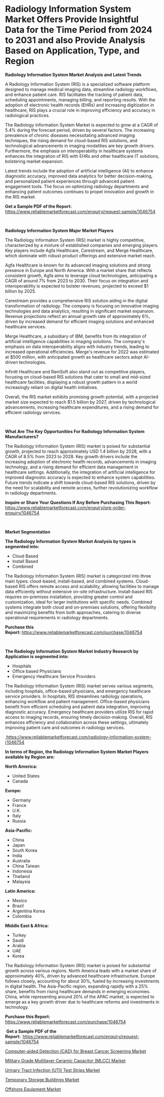 <p><h1>Radiology Information System Market Offers Provide Insightful Data for the Time Period from 2024 to 2031 and also Provide Analysis Based on Application, Type, and Region</h1></p><p><strong>Radiology Information System Market Analysis and Latest Trends</strong></p>
<p><p>A Radiology Information System (RIS) is a specialized software platform designed to manage medical imaging data, streamline radiology workflows, and enhance patient care. RIS facilitates the tracking of patient data, scheduling appointments, managing billing, and reporting results. With the adoption of electronic health records (EHRs) and increasing digitization in healthcare, RIS plays a crucial role in improving efficiency and accuracy in radiological practices.</p><p>The Radiology Information System Market is expected to grow at a CAGR of 5.4% during the forecast period, driven by several factors. The increasing prevalence of chronic diseases necessitating advanced imaging techniques, the rising demand for cloud-based RIS solutions, and technological advancements in imaging modalities are key growth drivers. Furthermore, the emphasis on interoperability in healthcare systems enhances the integration of RIS with EHRs and other healthcare IT solutions, bolstering market expansion. </p><p>Latest trends include the adoption of artificial intelligence (AI) to enhance diagnostic accuracy, improved data analytics for better decision-making, and personalized patient experiences through advanced patient engagement tools. The focus on optimizing radiology departments and enhancing patient outcomes continues to propel innovation and growth in the RIS market.</p></p>
<p><strong>Get a Sample PDF of the Report:&nbsp;</strong> <a href="https://www.reliablemarketforecast.com/enquiry/request-sample/1046754?utm_campaign=1134&utm_medium=2&utm_source=Github&utm_content=ia&utm_term=11102024&utm_id=radiology-information-system">https://www.reliablemarketforecast.com/enquiry/request-sample/1046754</a></p>
<p>&nbsp;</p>
<p><strong>Radiology Information System Major Market Players</strong></p>
<p><p>The Radiology Information System (RIS) market is highly competitive, characterized by a mixture of established companies and emerging players. Key players include Agfa Healthcare, Carestream, and Merge Healthcare, which dominate with robust product offerings and extensive market reach.</p><p>Agfa Healthcare is known for its advanced imaging solutions and strong presence in Europe and North America. With a market share that reflects consistent growth, Agfa aims to leverage cloud technologies, anticipating a CAGR of around 7% from 2023 to 2030. Their focus on integration and interoperability is expected to bolster revenues, projected to exceed $1 billion by 2025.</p><p>Carestream provides a comprehensive RIS solution aiding in the digital transformation of radiology. The company is focusing on innovative imaging technologies and data analytics, resulting in significant market expansion. Revenue projections reflect an annual growth rate of approximately 6%, driven by increased demand for efficient imaging solutions and enhanced healthcare services.</p><p>Merge Healthcare, a subsidiary of IBM, benefits from its integration of artificial intelligence capabilities in imaging solutions. The company's emphasis on data interoperability aligns with industry trends, leading to increased operational efficiencies. Merge's revenue for 2022 was estimated at $500 million, with anticipated growth as healthcare sectors adopt AI-driven technologies.</p><p>Infinitt Healthcare and RamSoft also stand out as competitive players, focusing on cloud-based RIS solutions that cater to small and mid-sized healthcare facilities, displaying a robust growth pattern in a world increasingly reliant on digital health initiatives.</p><p>Overall, the RIS market exhibits promising growth potential, with a projected market size expected to reach $1.5 billion by 2027, driven by technological advancements, increasing healthcare expenditures, and a rising demand for efficient radiology services.</p></p>
<p>&nbsp;</p>
<p><strong>What Are The Key Opportunities For Radiology Information System Manufacturers?</strong></p>
<p><p>The Radiology Information System (RIS) market is poised for substantial growth, projected to reach approximately USD 1.4 billion by 2028, with a CAGR of 8.5% from 2023 to 2028. Key growth drivers include the increasing adoption of electronic health records, advancements in imaging technology, and a rising demand for efficient data management in healthcare settings. Additionally, the integration of artificial intelligence for improved diagnostic accuracy is expected to enhance system capabilities. Future trends indicate a shift towards cloud-based RIS solutions, driven by the need for scalability and remote access, further revolutionizing workflow in radiology departments.</p></p>
<p><strong>Inquire or Share Your Questions If Any Before Purchasing This Report:</strong> <a href="https://www.reliablemarketforecast.com/enquiry/pre-order-enquiry/1046754?utm_campaign=1134&utm_medium=2&utm_source=Github&utm_content=ia&utm_term=11102024&utm_id=radiology-information-system">https://www.reliablemarketforecast.com/enquiry/pre-order-enquiry/1046754</a></p>
<p>&nbsp;</p>
<p><strong>Market Segmentation</strong></p>
<p><strong>The Radiology Information System Market Analysis by types is segmented into:</strong></p>
<p><ul><li>Cloud Based</li><li>Install Based</li><li>Combined</li></ul></p>
<p><p>The Radiology Information System (RIS) market is categorized into three main types: cloud-based, install-based, and combined systems. Cloud-based RIS offers remote access and scalability, allowing facilities to manage data efficiently without extensive on-site infrastructure. Install-based RIS requires on-premises installation, providing greater control and customization, ideal for larger institutions with specific needs. Combined systems integrate both cloud and on-premises solutions, offering flexibility and maximizing benefits from both approaches, catering to diverse operational requirements in radiology departments.</p></p>
<p><strong>Purchase this Report:&nbsp;</strong><a href="https://www.reliablemarketforecast.com/purchase/1046754?utm_campaign=1134&utm_medium=2&utm_source=Github&utm_content=ia&utm_term=11102024&utm_id=radiology-information-system">https://www.reliablemarketforecast.com/purchase/1046754</a></p>
<p>&nbsp;</p>
<p><strong>The Radiology Information System Market Industry Research by Application is segmented into:</strong></p>
<p><ul><li>Hospitals</li><li>Office based Physicians</li><li>Emergency Healthcare Service Providers</li></ul></p>
<p><p>The Radiology Information System (RIS) market serves various segments, including hospitals, office-based physicians, and emergency healthcare service providers. In hospitals, RIS streamlines radiology operations, enhancing workflow and patient management. Office-based physicians benefit from efficient scheduling and patient data integration, improving diagnostic accuracy. Emergency healthcare providers utilize RIS for rapid access to imaging records, ensuring timely decision-making. Overall, RIS enhances efficiency and collaboration across these settings, ultimately improving patient care and outcomes in radiology services.</p></p>
<p><a href="https://www.reliablemarketforecast.com/radiology-information-system-r1046754?utm_campaign=1134&utm_medium=2&utm_source=Github&utm_content=ia&utm_term=11102024&utm_id=radiology-information-system">&nbsp;https://www.reliablemarketforecast.com/radiology-information-system-r1046754</a></p>
<p><strong>In terms of Region, the Radiology Information System Market Players available by Region are:</strong></p>
<p>
    <p> <strong> North America: </strong>
        <ul>
            <li>United States</li>
            <li>Canada</li>
        </ul>
        </p> 
    <p> <strong> Europe: </strong>
        <ul>
            <li>Germany</li>
            <li>France</li>
            <li>U.K.</li>
            <li>Italy</li>
            <li>Russia</li>
        </ul>
        </p> 
    <p> <strong> Asia-Pacific: </strong>
        <ul>
            <li>China</li>
            <li>Japan</li>
            <li>South Korea</li>
            <li>India</li>
            <li>Australia</li>
            <li>China Taiwan</li>
            <li>Indonesia</li>
            <li>Thailand</li>
            <li>Malaysia</li>
        </ul>
        </p> 
    <p> <strong> Latin America: </strong>
        <ul>
            <li>Mexico</li>
            <li>Brazil</li>
            <li>Argentina Korea</li>
            <li>Colombia</li>
        </ul>
        </p> 
    <p> <strong> Middle East & Africa: </strong>
        <ul>
            <li>Turkey</li>
            <li>Saudi</li>
            <li>Arabia</li>
            <li>UAE</li>
            <li>Korea</li>
        </ul>
    </p>
    </p>
<p><p>The Radiology Information System (RIS) market is poised for substantial growth across various regions. North America leads with a market share of approximately 40%, driven by advanced healthcare infrastructure. Europe follows closely, accounting for about 30%, fueled by increasing investments in digital health. The Asia-Pacific region, expanding rapidly with a 25% share, benefits from rising healthcare demands in emerging economies. China, while representing around 20% of the APAC market, is expected to emerge as a key growth driver due to healthcare reforms and investments in technology.</p></p>
<p><strong>Purchase this Report: </strong><a href="https://www.reliablemarketforecast.com/purchase/1046754?utm_campaign=1134&utm_medium=2&utm_source=Github&utm_content=ia&utm_term=11102024&utm_id=radiology-information-system">https://www.reliablemarketforecast.com/purchase/1046754</a></p>
<p>&nbsp;<strong>Get a Sample PDF of the Report:&nbsp;&nbsp;</strong><a href="https://www.reliablemarketforecast.com/enquiry/request-sample/1046754?utm_campaign=1134&utm_medium=2&utm_source=Github&utm_content=ia&utm_term=11102024&utm_id=radiology-information-system">https://www.reliablemarketforecast.com/enquiry/request-sample/1046754</a></p>
<p><strong></strong></p>
<p><p><a href="https://www.linkedin.com/pulse/future-innovation-global-computer-aided-detection-cad-vfmtc?utm_campaign=1134&utm_medium=2&utm_source=Github&utm_content=ia&utm_term=11102024&utm_id=radiology-information-system">Computer-aided Detection (CAD) for Breast Cancer Screening Market</a></p><p><a href="https://www.linkedin.com/pulse/military-grade-multilayer-ceramic-capacitor-mlcc-market-segmentation-hiuje?utm_campaign=1134&utm_medium=2&utm_source=Github&utm_content=ia&utm_term=11102024&utm_id=radiology-information-system">Military Grade Multilayer Ceramic Capacitor (MLCC) Market</a></p><p><a href="https://www.linkedin.com/pulse/global-urinary-tract-infection-uti-test-strips-market-idore?utm_campaign=1134&utm_medium=2&utm_source=Github&utm_content=ia&utm_term=11102024&utm_id=radiology-information-system">Urinary Tract Infection (UTI) Test Strips Market</a></p><p><a href="https://issuu.com/reportprime-2/docs/temporary-storage-buildings-market-_f725cf513e98ac?utm_campaign=1134&utm_medium=2&utm_source=Github&utm_content=ia&utm_term=11102024&utm_id=radiology-information-system">Temporary Storage Buildings Market</a></p><p><a href="https://issuu.com/reportprime-2/docs/offshore-equipment-market-size-2030_e5c6e492e76f4e?utm_campaign=1134&utm_medium=2&utm_source=Github&utm_content=ia&utm_term=11102024&utm_id=radiology-information-system">Offshore Equipment Market</a></p></p>
